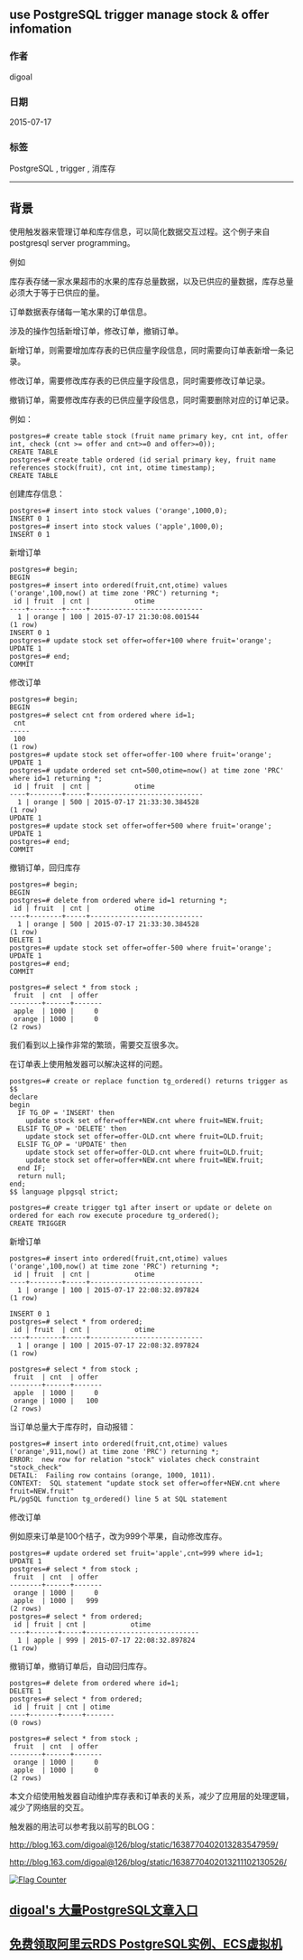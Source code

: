## use PostgreSQL trigger manage stock & offer infomation   
                                                                                                                                                   
### 作者                                                                                                                                  
digoal                                                                                                                                  
                                                                                                                                  
### 日期                                                                                                                                   
2015-07-17                                                                                                                       
                                                                                                                                    
### 标签                                                                                                                                  
PostgreSQL , trigger , 消库存         
                                                                                                                                              
----                                                                                                                                              
                                                                                                                                               
## 背景                                                                       
使用触发器来管理订单和库存信息，可以简化数据交互过程。这个例子来自postgresql server programming。  
  
例如  
  
库存表存储一家水果超市的水果的库存总量数据，以及已供应的量数据，库存总量必须大于等于已供应的量。  
  
订单数据表存储每一笔水果的订单信息。  
  
涉及的操作包括新增订单，修改订单，撤销订单。  
  
新增订单，则需要增加库存表的已供应量字段信息，同时需要向订单表新增一条记录。  
  
修改订单，需要修改库存表的已供应量字段信息，同时需要修改订单记录。  
  
撤销订单，需要修改库存表的已供应量字段信息，同时需要删除对应的订单记录。  
  
例如：  
  
```  
postgres=# create table stock (fruit name primary key, cnt int, offer int, check (cnt >= offer and cnt>=0 and offer>=0));  
CREATE TABLE  
postgres=# create table ordered (id serial primary key, fruit name references stock(fruit), cnt int, otime timestamp);  
CREATE TABLE  
```  
  
创建库存信息：  
  
```  
postgres=# insert into stock values ('orange',1000,0);  
INSERT 0 1  
postgres=# insert into stock values ('apple',1000,0);  
INSERT 0 1  
```  
  
新增订单  
  
```  
postgres=# begin;  
BEGIN  
postgres=# insert into ordered(fruit,cnt,otime) values ('orange',100,now() at time zone 'PRC') returning *;  
 id | fruit  | cnt |           otime              
----+--------+-----+----------------------------  
  1 | orange | 100 | 2015-07-17 21:30:08.001544  
(1 row)  
INSERT 0 1  
postgres=# update stock set offer=offer+100 where fruit='orange';  
UPDATE 1  
postgres=# end;  
COMMIT  
```  
  
修改订单  
  
```  
postgres=# begin;  
BEGIN  
postgres=# select cnt from ordered where id=1;  
 cnt   
-----  
 100  
(1 row)  
postgres=# update stock set offer=offer-100 where fruit='orange';  
UPDATE 1  
postgres=# update ordered set cnt=500,otime=now() at time zone 'PRC' where id=1 returning *;  
 id | fruit  | cnt |           otime              
----+--------+-----+----------------------------  
  1 | orange | 500 | 2015-07-17 21:33:30.384528  
(1 row)  
UPDATE 1  
postgres=# update stock set offer=offer+500 where fruit='orange';  
UPDATE 1  
postgres=# end;  
COMMIT  
```  
  
撤销订单，回归库存  
  
```  
postgres=# begin;  
BEGIN  
postgres=# delete from ordered where id=1 returning *;  
 id | fruit  | cnt |           otime              
----+--------+-----+----------------------------  
  1 | orange | 500 | 2015-07-17 21:33:30.384528  
(1 row)  
DELETE 1  
postgres=# update stock set offer=offer-500 where fruit='orange';  
UPDATE 1  
postgres=# end;  
COMMIT  
  
postgres=# select * from stock ;  
 fruit  | cnt  | offer   
--------+------+-------  
 apple  | 1000 |     0  
 orange | 1000 |     0  
(2 rows)  
```  
  
我们看到以上操作非常的繁琐，需要交互很多次。  
  
在订单表上使用触发器可以解决这样的问题。  
  
```  
postgres=# create or replace function tg_ordered() returns trigger as $$  
declare  
begin  
  IF TG_OP = 'INSERT' then  
    update stock set offer=offer+NEW.cnt where fruit=NEW.fruit;  
  ELSIF TG_OP = 'DELETE' then  
    update stock set offer=offer-OLD.cnt where fruit=OLD.fruit;  
  ELSIF TG_OP = 'UPDATE' then  
    update stock set offer=offer-OLD.cnt where fruit=OLD.fruit;  
    update stock set offer=offer+NEW.cnt where fruit=NEW.fruit;  
  end IF;   
  return null;  
end;  
$$ language plpgsql strict;  
  
postgres=# create trigger tg1 after insert or update or delete on ordered for each row execute procedure tg_ordered();  
CREATE TRIGGER  
```  
  
新增订单  
  
```  
postgres=# insert into ordered(fruit,cnt,otime) values ('orange',100,now() at time zone 'PRC') returning *;  
 id | fruit  | cnt |           otime              
----+--------+-----+----------------------------  
  1 | orange | 100 | 2015-07-17 22:08:32.897824  
(1 row)  
  
INSERT 0 1  
postgres=# select * from ordered;  
 id | fruit  | cnt |           otime              
----+--------+-----+----------------------------  
  1 | orange | 100 | 2015-07-17 22:08:32.897824  
(1 row)  
  
postgres=# select * from stock ;  
 fruit  | cnt  | offer   
--------+------+-------  
 apple  | 1000 |     0  
 orange | 1000 |   100  
(2 rows)  
```  
  
当订单总量大于库存时，自动报错：  
  
```  
postgres=# insert into ordered(fruit,cnt,otime) values ('orange',911,now() at time zone 'PRC') returning *;  
ERROR:  new row for relation "stock" violates check constraint "stock_check"  
DETAIL:  Failing row contains (orange, 1000, 1011).  
CONTEXT:  SQL statement "update stock set offer=offer+NEW.cnt where fruit=NEW.fruit"  
PL/pgSQL function tg_ordered() line 5 at SQL statement  
```  
  
修改订单  
  
例如原来订单是100个桔子，改为999个苹果，自动修改库存。  
  
```  
postgres=# update ordered set fruit='apple',cnt=999 where id=1;  
UPDATE 1  
postgres=# select * from stock ;  
 fruit  | cnt  | offer   
--------+------+-------  
 orange | 1000 |     0  
 apple  | 1000 |   999  
(2 rows)  
postgres=# select * from ordered;  
 id | fruit | cnt |           otime              
----+-------+-----+----------------------------  
  1 | apple | 999 | 2015-07-17 22:08:32.897824  
(1 row)  
```  
  
撤销订单，撤销订单后，自动回归库存。  
  
```  
postgres=# delete from ordered where id=1;  
DELETE 1  
postgres=# select * from ordered;  
 id | fruit | cnt | otime   
----+-------+-----+-------  
(0 rows)  
  
postgres=# select * from stock ;  
 fruit  | cnt  | offer   
--------+------+-------  
 orange | 1000 |     0  
 apple  | 1000 |     0  
(2 rows)  
```  
  
本文介绍使用触发器自动维护库存表和订单表的关系，减少了应用层的处理逻辑，减少了网络层的交互。  
  
触发器的用法可以参考我以前写的BLOG：  
  
http://blog.163.com/digoal@126/blog/static/1638770402013283547959/  
  
http://blog.163.com/digoal@126/blog/static/1638770402013211102130526/  
  
<a rel="nofollow" href="http://info.flagcounter.com/h9V1"  ><img src="http://s03.flagcounter.com/count/h9V1/bg_FFFFFF/txt_000000/border_CCCCCC/columns_2/maxflags_12/viewers_0/labels_0/pageviews_0/flags_0/"  alt="Flag Counter"  border="0"  ></a>  
  
  
  
  
  
  
## [digoal's 大量PostgreSQL文章入口](https://github.com/digoal/blog/blob/master/README.md "22709685feb7cab07d30f30387f0a9ae")
  
  
## [免费领取阿里云RDS PostgreSQL实例、ECS虚拟机](https://free.aliyun.com/ "57258f76c37864c6e6d23383d05714ea")
  
